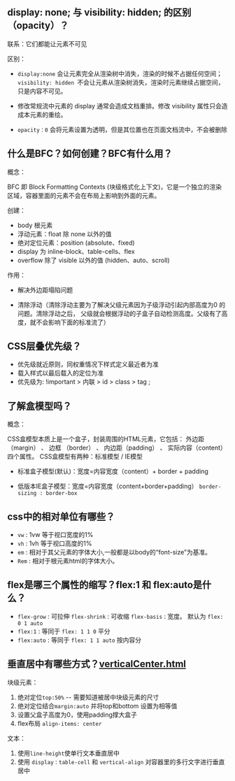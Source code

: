 ## display: none; 与 visibility: hidden; 的区别（opacity）？
联系：它们都能让元素不可⻅

区别：

- ```display:none``` 会让元素完全从渲染树中消失，渲染的时候不占据任何空间；```visibility: hidden ```不会让元素从渲染树消失，渲染时元素继续占据空间，只是内容不可⻅。 

- 修改常规流中元素的 display 通常会造成⽂档重排。修改 visibility 属性只会造成本元素的重绘。

- ```opacity：0``` 会将元素设置为透明，但是其位置也在页面文档流中，不会被删除


## 什么是BFC？如何创建？BFC有什么用？

概念： 

BFC 即 Block Formatting Contexts (块级格式化上下文)，它是一个独立的渲染区域，容器里面的元素不会在布局上影响到外面的元素。

创建：

- body 根元素
- 浮动元素：float 除 none 以外的值
- 绝对定位元素：position (absolute、fixed)
- display 为 inline-block、table-cells、flex
- overflow 除了 visible 以外的值 (hidden、auto、scroll)

作用：

- 解决外边距塌陷问题

- 清除浮动（清除浮动主要为了解决父级元素因为子级浮动引起内部高度为0 的问题。清除浮动之后， 父级就会根据浮动的子盒子自动检测高度。父级有了高度，就不会影响下面的标准流了）


## CSS层叠优先级？
- 优先级就近原则，同权重情况下样式定义最近者为准 
- 载⼊样式以最后载⼊的定位为准 
- 优先级为: !important > 内联 > id > class > tag ; 

## 了解盒模型吗？
概念：

CSS盒模型本质上是一个盒子，封装周围的HTML元素，它包括： 外边距（margin） 、 边框 （border） 、 内边距（padding） 、 实际内容（content） 四个属性。 CSS盒模型有两种：标准模型 / IE模型
- 标准盒子模型(默认)：宽度=内容宽度（content）+ border + padding 

- 低版本IE盒子模型：宽度=内容宽度（content+border+padding） ```border-sizing : border-box```

## css中的相对单位有哪些？

- ```vw``` : 1vw 等于视口宽度的1%
- ```vh``` : 1vh 等于视口高度的1%
- ```em``` : 相对于其父元素的字体大小,一般都是以body的“font-size”为基准。
- ```Rem``` : 相对于根元素html的字体大小。

## flex是哪三个属性的缩写？flex:1 和 flex:auto是什么？

- ```flex-grow``` : 可拉伸  ```flex-shrink``` : 可收缩  ```flex-basis``` : 宽度。 默认为  ```flex: 0 1 auto```
- ```flex:1``` : 等同于 ```flex: 1 1 0``` 平分
- ```flex:auto``` : 等同于 ```flex: 1 1 auto``` 按内容分


## 垂直居中有哪些方式？<a href="https://github.com/Ricoshallow/fontBlog/CSS/verticalCenter.html" title="verticalCenter">verticalCenter.html</a>

块级元素：
1. 绝对定位```top:50%``` -- 需要知道被居中块级元素的尺寸  
2. 绝对定位结合```margin:auto``` 并将top和bottom 设置为相等值 
3. 设置父盒子高度为0，使用padding撑大盒子 
4. flex布局 ```align-items: center```

文本：

1. 使用```line-height```使单行文本垂直居中
2. 使用 ```display：table-cell``` 和 ```vertical-align``` 对容器里的多行文字进行垂直居中

